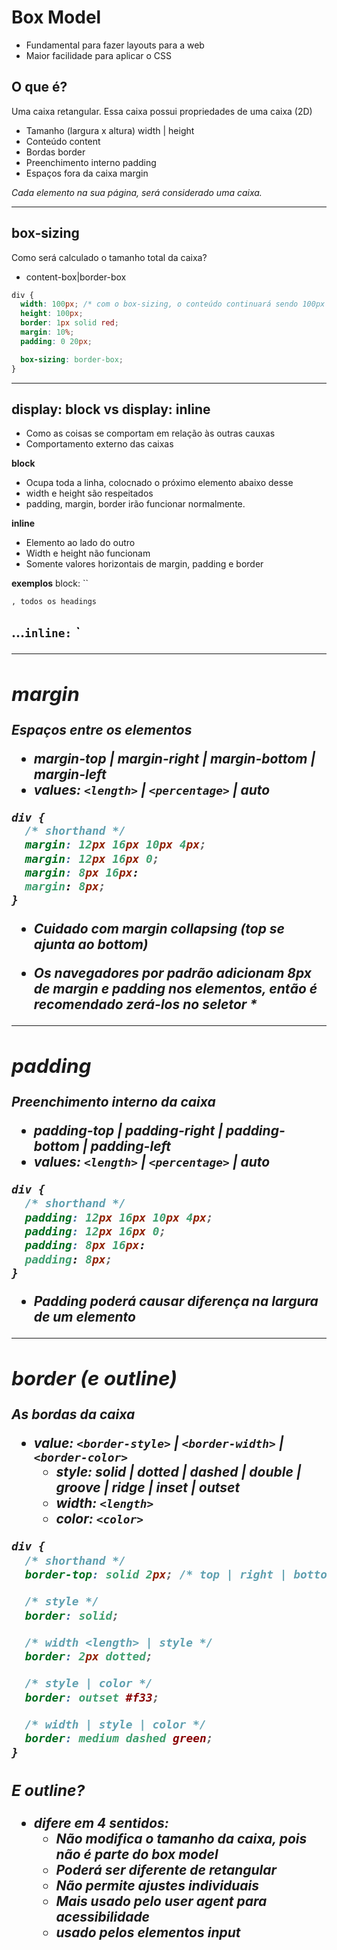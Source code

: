 # Box Model

- Fundamental para fazer layouts para a web
- Maior facilidade para aplicar o CSS

## O que é?

Uma caixa retangular.
Essa caixa possui propriedades de uma caixa (2D)

- Tamanho (largura x altura) width | height
- Conteúdo content
- Bordas border
- Preenchimento interno padding
- Espaços fora da caixa margin

*Cada elemento na sua página, será considerado uma caixa.*

--------------------------------------------------------------------------------

## box-sizing

Como será calculado o tamanho total da caixa?

- content-box|border-box

```css
div {
  width: 100px; /* com o box-sizing, o conteúdo continuará sendo 100px mesmo com adição de padding, fazendo os cálculos a partir da borda */
  height: 100px;
  border: 1px solid red;
  margin: 10%;
  padding: 0 20px;

  box-sizing: border-box;
}
```
--------------------------------------------------------------------------------

## display: block vs display: inline

- Como as coisas se comportam em relação às outras cauxas
- Comportamento externo das caixas

**block**
- Ocupa toda a linha, colocnado o próximo elemento abaixo desse
- width e height são respeitados
- padding, margin, border irão funcionar normalmente.

**inline**
- Elemento ao lado do outro
- Width e height não funcionam
- Somente valores horizontais de margin, padding e border

**exemplos**
block: ``<p> <div> <section>`, todos os headings `<h1><h2>...`
inline: `<a> <strong> <span> <em>`

--------------------------------------------------------------------------------

## margin 

Espaços entre os elementos

- margin-top | margin-right | margin-bottom | margin-left
- values: `<length>` | `<percentage>` | auto

```css
div {
  /* shorthand */
  margin: 12px 16px 10px 4px;
  margin: 12px 16px 0;
  margin: 8px 16px:
  margin: 8px;
}
```
  * Cuidado com margin collapsing (top se ajunta ao bottom)

  * Os navegadores por padrão adicionam 8px de margin e padding nos elementos, então é recomendado zerá-los no seletor *

--------------------------------------------------------------------------------

## padding 

Preenchimento interno da caixa

- padding-top | padding-right | padding-bottom | padding-left
- values: `<length>` | `<percentage>` | auto

```css
div {
  /* shorthand */
  padding: 12px 16px 10px 4px;
  padding: 12px 16px 0;
  padding: 8px 16px:
  padding: 8px;
}
```

  * Padding poderá causar diferença na largura de um elemento

--------------------------------------------------------------------------------

## border (e outline)

As bordas da caixa

- value: `<border-style>` | `<border-width>` | `<border-color>`
  - style: solid | dotted | dashed | double | groove | ridge | inset | outset
  - width: `<length>`
  - color: `<color>`

```css
div {
  /* shorthand */
  border-top: solid 2px; /* top | right | bottom | left */

  /* style */
  border: solid;

  /* width <length> | style */
  border: 2px dotted;

  /* style | color */
  border: outset #f33;

  /* width | style | color */
  border: medium dashed green;
}
```

### E outline?

- difere em 4 sentidos:
  - Não modifica o tamanho da caixa, pois não é parte do box model
  - Poderá ser diferente de retangular
  - Não permite ajustes individuais
  - Mais usado pelo user agent para acessibilidade
  - usado pelos elementos input